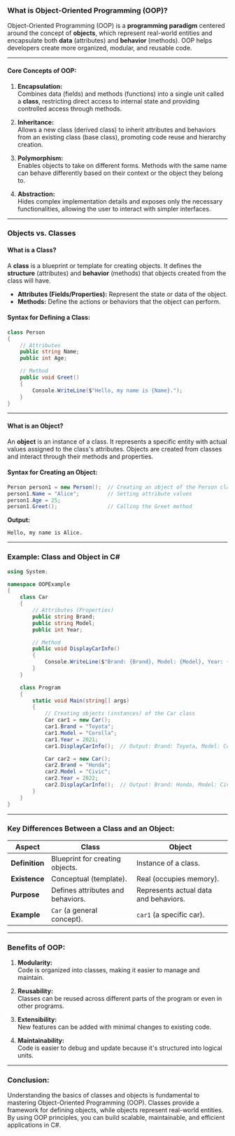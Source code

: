 ﻿### **What is Object-Oriented Programming (OOP)?**  

Object-Oriented Programming (OOP) is a **programming paradigm** centered around the concept of **objects**, which represent real-world entities and encapsulate both **data** (attributes) and **behavior** (methods). OOP helps developers create more organized, modular, and reusable code.

---

#### **Core Concepts of OOP:**

1. **Encapsulation:**  
   Combines data (fields) and methods (functions) into a single unit called a **class**, restricting direct access to internal state and providing controlled access through methods.

2. **Inheritance:**  
   Allows a new class (derived class) to inherit attributes and behaviors from an existing class (base class), promoting code reuse and hierarchy creation.

3. **Polymorphism:**  
   Enables objects to take on different forms. Methods with the same name can behave differently based on their context or the object they belong to.

4. **Abstraction:**  
   Hides complex implementation details and exposes only the necessary functionalities, allowing the user to interact with simpler interfaces.

---

### **Objects vs. Classes**

#### **What is a Class?**  
A **class** is a blueprint or template for creating objects. It defines the **structure** (attributes) and **behavior** (methods) that objects created from the class will have.

- **Attributes (Fields/Properties):** Represent the state or data of the object.
- **Methods:** Define the actions or behaviors that the object can perform.

#### **Syntax for Defining a Class:**

```csharp
class Person
{
    // Attributes
    public string Name;
    public int Age;

    // Method
    public void Greet()
    {
        Console.WriteLine($"Hello, my name is {Name}.");
    }
}
```

---

#### **What is an Object?**  
An **object** is an instance of a class. It represents a specific entity with actual values assigned to the class's attributes. Objects are created from classes and interact through their methods and properties.

#### **Syntax for Creating an Object:**

```csharp
Person person1 = new Person();  // Creating an object of the Person class
person1.Name = "Alice";         // Setting attribute values
person1.Age = 25;
person1.Greet();                // Calling the Greet method
```

**Output:**  
```
Hello, my name is Alice.
```

---

### **Example: Class and Object in C#**

```csharp
using System;

namespace OOPExample
{
    class Car
    {
        // Attributes (Properties)
        public string Brand;
        public string Model;
        public int Year;

        // Method
        public void DisplayCarInfo()
        {
            Console.WriteLine($"Brand: {Brand}, Model: {Model}, Year: {Year}");
        }
    }

    class Program
    {
        static void Main(string[] args)
        {
            // Creating objects (instances) of the Car class
            Car car1 = new Car();
            car1.Brand = "Toyota";
            car1.Model = "Corolla";
            car1.Year = 2021;
            car1.DisplayCarInfo();  // Output: Brand: Toyota, Model: Corolla, Year: 2021

            Car car2 = new Car();
            car2.Brand = "Honda";
            car2.Model = "Civic";
            car2.Year = 2022;
            car2.DisplayCarInfo();  // Output: Brand: Honda, Model: Civic, Year: 2022
        }
    }
}
```

---

### **Key Differences Between a Class and an Object:**

| **Aspect**     | **Class**                          | **Object**                            |
|----------------|------------------------------------|---------------------------------------|
| **Definition**  | Blueprint for creating objects.    | Instance of a class.                  |
| **Existence**   | Conceptual (template).             | Real (occupies memory).               |
| **Purpose**     | Defines attributes and behaviors.  | Represents actual data and behaviors. |
| **Example**     | `Car` (a general concept).         | `car1` (a specific car).              |

---

### **Benefits of OOP:**

1. **Modularity:**  
   Code is organized into classes, making it easier to manage and maintain.

2. **Reusability:**  
   Classes can be reused across different parts of the program or even in other programs.

3. **Extensibility:**  
   New features can be added with minimal changes to existing code.

4. **Maintainability:**  
   Code is easier to debug and update because it's structured into logical units.

---

### **Conclusion:**

Understanding the basics of classes and objects is fundamental to mastering Object-Oriented Programming (OOP). Classes provide a framework for defining objects, while objects represent real-world entities. By using OOP principles, you can build scalable, maintainable, and efficient applications in C#.